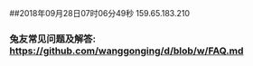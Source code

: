 ##2018年09月28日07时06分49秒 159.65.183.210
### 兔友常见问题及解答: https://github.com/wanggonging/d/blob/w/FAQ.md
